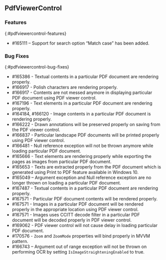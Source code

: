 ## PdfViewerControl

### Features
{:#pdfviewercontrol-features}

* \#165111 – Support for search option “Match case” has been added.

### Bug Fixes
{:#pdfviewercontrol-bug-fixes}

* \#165386 - Textual contents in a particular PDF document are rendering properly.
* \#166917 - Polish characters are rendering properly. 
* \#166917 - Contents are not messed anymore in displaying particular PDF document using PDF viewer control. 
* \#167196 - Text elements in a particular PDF document are rendering properly.
* \#164184, \#166120 - Image contents in a particular PDF document is rendering properly.
* \#166222 - Drawn annotations will be preserved properly on saving from the PDF viewer control.
* \#166837 - Particular landscape PDF documents will be printed properly using PDF viewer control. 
* \#166481 - Null reference exception will not be thrown anymore while loading particular PDF document.
* \#165666 - Text elements are rendering properly while exporting the pages as images from particular PDF document.
* \#165653 - Texts are extracted properly from the PDF document which is generated using Print to PDF feature available in Windows 10.
* \#165049 – Argument exception and Null reference exception are no longer thrown on loading a particular PDF document.
* \#167487 - Textual contents in a particular PDF document are rendering properly.
* \#167571 - Particular PDF document contents will be rendered properly.   
* \#167571 - Images in a particular PDF document will be rendered properly in the appropriate location using PDF viewer control. 
* \#167571 - Images uses CCITT decode filter in a particular PDF document will be decoded properly in PDF viewer control.
* \#169062 - PDF viewer control will not cause delay in loading particular PDF document.  
* \#170576 - `Zoom` and `ZoomMode` properties will bind properly in MVVM pattern.
* \#166743 – Argument out of range exception will not be thrown on performing OCR by setting `IsImageStraighteningEnabled` to true.
